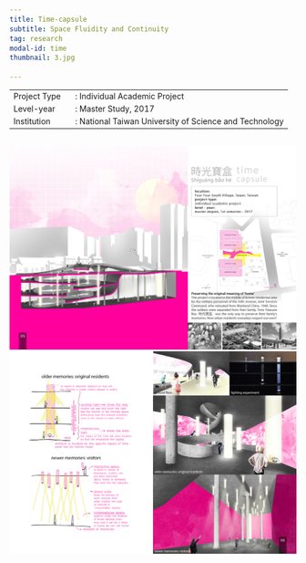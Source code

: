 ```yaml
---
title: Time-capsule
subtitle: Space Fluidity and Continuity
tag: research
modal-id: time
thumbnail: 3.jpg

---
```

<table class="table__research">
    <tbody>
        <tr>
            <td>
                Project Type&nbsp;&nbsp;&nbsp;
            </td>
            <td>
                : Individual Academic Project
            </td>
        </tr>
        <tr>
            <td>
                Level-year
            </td>
            <td>
                : Master Study, 2017
            </td>
        </tr>
        <tr>
            <td>
                Institution
            </td>
            <td>
                : National Taiwan University of Science and Technology
            </td>
        </tr>
    </tbody>
</table>
<br>
<img src="images/portfolio/3/3A.jpg" class="img-responsive img-centered" alt="Time-capsule">
<img src="images/portfolio/3/3B.jpg" class="img-responsive img-centered" alt="Time-capsule">
